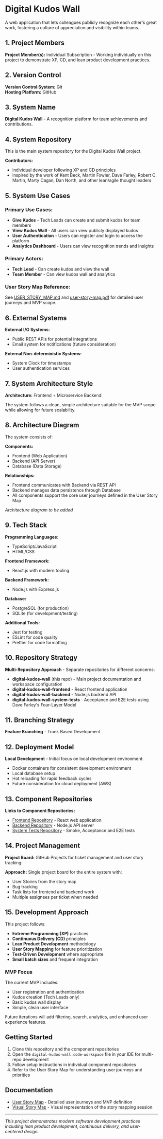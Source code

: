 # Digital Kudos Wall

A web application that lets colleagues publicly recognize each other's great work, fostering a culture of appreciation and visibility within teams.

## 1. Project Members

**Project Member(s):** Individual Subscription - Working individually on this project to demonstrate XP, CD, and lean product development practices.

## 2. Version Control

**Version Control System:** Git  
**Hosting Platform:** GitHub

## 3. System Name

**Digital Kudos Wall** - A recognition platform for team achievements and contributions.

## 4. System Repository

This is the main system repository for the Digital Kudos Wall project.

**Contributors:**

- Individual developer following XP and CD principles
- Inspired by the work of Kent Beck, Martin Fowler, Dave Farley, Robert C. Martin, Marty Cagan, Dan North, and other lean/agile thought leaders

## 5. System Use Cases

### Primary Use Cases:

- **Give Kudos** - Tech Leads can create and submit kudos for team members
- **View Kudos Wall** - All users can view publicly displayed kudos
- **User Authentication** - Users can register and login to access the platform
- **Analytics Dashboard** - Users can view recognition trends and insights

### Primary Actors:

- **Tech Lead** - Can create kudos and view the wall
- **Team Member** - Can view kudos wall and analytics

### User Story Map Reference:

See [USER_STORY_MAP.md](./USER_STORY_MAP.md) and [user-story-map.pdf](./docs/user-story-map.pdf) for detailed user journeys and MVP scope.

## 6. External Systems

**External I/O Systems:**

- Public REST APIs for potential integrations
- Email system for notifications (future consideration)

**External Non-deterministic Systems:**

- System Clock for timestamps
- User authentication services

## 7. System Architecture Style

**Architecture:** Frontend + Microservice Backend

The system follows a clean, simple architecture suitable for the MVP scope while allowing for future scalability.

## 8. Architecture Diagram

The system consists of:

**Components:**

- Frontend (Web Application)
- Backend (API Server)
- Database (Data Storage)

**Relationships:**

- Frontend communicates with Backend via REST API
- Backend manages data persistence through Database
- All components support the core user journeys defined in the User Story Map

_Architecture diagram to be added_

## 9. Tech Stack

**Programming Languages:**

- TypeScript/JavaScript
- HTML/CSS

**Frontend Framework:**

- React.js with modern tooling

**Backend Framework:**

- Node.js with Express.js

**Database:**

- PostgreSQL (for production)
- SQLite (for development/testing)

**Additional Tools:**

- Jest for testing
- ESLint for code quality
- Prettier for code formatting

## 10. Repository Strategy

**Multi-Repository Approach** - Separate repositories for different concerns:

- **digital-kudos-wall** (this repo) - Main project documentation and workspace configuration
- **digital-kudos-wall-frontend** - React frontend application
- **digital-kudos-wall-backend** - Node.js backend API
- **digital-kudos-wall-system-tests** - Acceptance and E2E tests using Dave Farley's Four-Layer Model

## 11. Branching Strategy

**Feature Branching** - Trunk Based Development

## 12. Deployment Model

**Local Development** - Initial focus on local development environment:

- Docker containers for consistent development environment
- Local database setup
- Hot reloading for rapid feedback cycles
- Future consideration for cloud deployment (AWS)

## 13. Component Repositories

**Links to Component Repositories:**

- [Frontend Repository](https://github.com/chirag1507/digital-kudos-wall-frontend) - React web application
- [Backend Repository](https://github.com/chirag1507/digital-kudos-wall-backend) - Node.js API server
- [System Tests Repository](https://github.com/chirag1507/digital-kudos-wall-system-tests) - Smoke, Acceptance and E2E tests

## 14. Project Management

**Project Board:** GitHub Projects for ticket management and user story tracking

**Approach:** Single project board for the entire system with:

- User Stories from the story map
- Bug tracking
- Task lists for frontend and backend work
- Multiple assignees per ticket when needed

## 15. Development Approach

This project follows:

- **Extreme Programming (XP)** practices
- **Continuous Delivery (CD)** principles
- **Lean Product Development** methodology
- **User Story Mapping** for feature prioritization
- **Test-Driven Development** where appropriate
- **Small batch sizes** and frequent integration

### MVP Focus

The current MVP includes:

- User registration and authentication
- Kudos creation (Tech Leads only)
- Basic kudos wall display
- Simple, clean user interface

Future iterations will add filtering, search, analytics, and enhanced user experience features.

## Getting Started

1. Clone this repository and the component repositories
2. Open the `digital-kudos-wall.code-workspace` file in your IDE for multi-repo development
3. Follow setup instructions in individual component repositories
4. Refer to the User Story Map for understanding user journeys and priorities

## Documentation

- [User Story Map](./USER_STORY_MAP.md) - Detailed user journeys and MVP definition
- [Visual Story Map](./docs/user-story-map.pdf) - Visual representation of the story mapping session

---

_This project demonstrates modern software development practices including lean product development, continuous delivery, and user-centered design._
